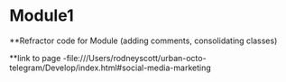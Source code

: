 # Module1
**Refractor code for Module  (adding comments, consolidating classes)

**link to page 
-file:///Users/rodneyscott/urban-octo-telegram/Develop/index.html#social-media-marketing
